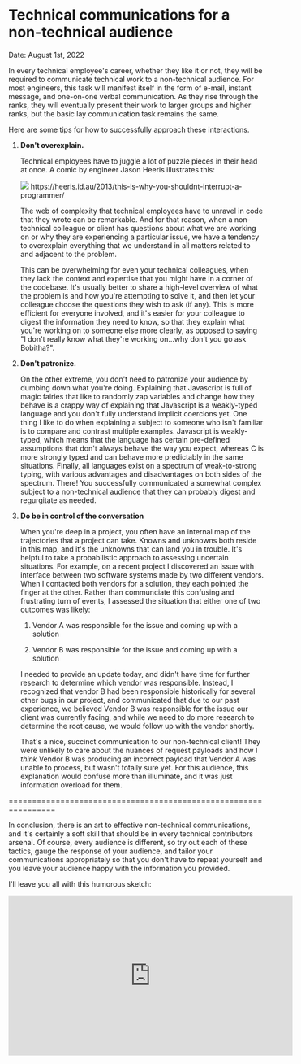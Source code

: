 # Technical communications for a non-technical audience

Date: August 1st, 2022

In every technical employee's career, whether they like it or not, they will be required to communicate technical work to a non-technical audience. For most engineers, this task will manifest itself in the form of e-mail, instant message, and one-on-one verbal communication. As they rise through the ranks, they will eventually present their work to larger groups and higher ranks, but the basic lay communication task remains the same.

Here are some tips for how to successfully approach these interactions.

1. **Don't overexplain.**

   Technical employees have to juggle a lot of puzzle pieces in their head at once. A comic by engineer Jason Heeris illustrates this:

    <img src="https://heeris.id.au/trinkets/ProgrammerInterrupted.png" max-height="1500px" />
    https://heeris.id.au/2013/this-is-why-you-shouldnt-interrupt-a-programmer/

   The web of complexity that technical employees have to unravel in code that they wrote can be remarkable. And for that reason, when a non-technical colleague or client has questions about what we are working on or why they are experiencing a particular issue, we have a tendency to overexplain everything that we understand in all matters related to and adjacent to the problem.

   This can be overwhelming for even your technical colleagues, when they lack the context and expertise that you might have in a corner of the codebase. It's usually better to share a high-level overview of what the problem is and how you're attempting to solve it, and then let your colleague choose the questions they wish to ask (if any). This is more efficient for everyone involved, and it's easier for your colleague to digest the information they need to know, so that they explain what you're working on to someone else more clearly, as opposed to saying "I don't really know what they're working on...why don't you go ask Bobitha?".

2. **Don't patronize.**

   On the other extreme, you don't need to patronize your audience by dumbing down what you're doing. Explaining that Javascript is full of magic fairies that like to randomly zap variables and change how they behave is a crappy way of explaining that Javascript is a weakly-typed language and you don't fully understand implicit coercions yet. One thing I like to do when explaining a subject to someone who isn't familiar is to compare and contrast multiple examples. Javascript is weakly-typed, which means that the language has certain pre-defined assumptions that don't always behave the way you expect, whereas C is more strongly typed and can behave more predictably in the same situations. Finally, all languages exist on a spectrum of weak-to-strong typing, with various advantages and disadvantages on both sides of the spectrum. There! You successfully communicated a somewhat complex subject to a non-technical audience that they can probably digest and regurgitate as needed.

3. **Do be in control of the conversation**

   When you're deep in a project, you often have an internal map of the trajectories that a project can take. Knowns and unknowns both reside in this map, and it's the unknowns that can land you in trouble. It's helpful to take a probabilistic approach to assessing uncertain situations. For example, on a recent project I discovered an issue with interface between two software systems made by two different vendors. When I contacted both vendors for a solution, they each pointed the finger at the other. Rather than communciate this confusing and frustrating turn of events, I assessed the situation that either one of two outcomes was likely:

   1. Vendor A was responsible for the issue and coming up with a solution

   2. Vendor B was responsible for the issue and coming up with a solution

   I needed to provide an update today, and didn't have time for further research to determine which vendor was responsible. Instead, I recognized that vendor B had been responsible historically for several other bugs in our project, and communicated that due to our past experience, we believed Vendor B was responsible for the issue our client was currently facing, and while we need to do more research to determine the root cause, we would follow up with the vendor shortly.

   That's a nice, succinct communication to our non-technical client! They were unlikely to care about the nuances of request payloads and how I _think_ Vendor B was producing an incorrect payload that Vendor A was unable to process, but wasn't totally sure yet. For this audience, this explanation would confuse more than illuminate, and it was just information overload for them.

================================================================

In conclusion, there is an art to effective non-technical communications, and it's certainly a soft skill that should be in every technical contributors arsenal. Of course, every audience is different, so try out each of these tactics, gauge the response of your audience, and tailor your communications appropriately so that you don't have to repeat yourself and you leave your audience happy with the information you provided.

I'll leave you all with this humorous sketch:

<iframe width="560" height="315" src="https://www.youtube.com/embed/BKorP55Aqvg" title="YouTube video player" frameborder="0" allow="accelerometer; autoplay; clipboard-write; encrypted-media; gyroscope; picture-in-picture" allowfullscreen></iframe>
